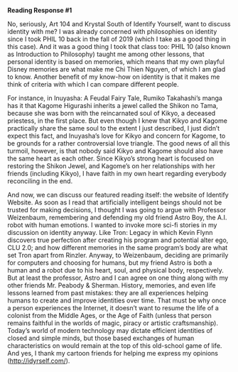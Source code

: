 **Reading Response #1**

No, seriously, Art 104 and Krystal South of Identify Yourself, want to discuss identity with me? I was already concerned with philosophies 
on identity since I took PHIL 10 back in the fall of 2019 (which I take as a good thing in this case). And it was a good thing I took that 
class too: PHIL 10 (also known as Introduction to Philosophy) taught me among other lessons, that personal identity is based on memories, 
which means that my own playful Disney memories are what make me Chi Thien Nguyen, of which I am glad to know. Another benefit of my 
know-how on identity is that it makes me think of criteria with which I can compare different people. 

For instance, in Inuyasha: A Feudal Fairy Tale, Rumiko Takahashi’s manga has it that Kagome Higurashi inherits a jewel called the Shikon no 
Tama, because she was born with the reincarnated soul of Kikyo, a deceased priestess, in the first place. But even though I knew that Kikyo 
and Kagome practically share the same soul to the extent I just described, I just didn’t expect this fact, and Inuyasha’s love for Kikyo and
concern for Kagome, to be grounds for a rather controversial love triangle. The good news of all this turmoil, however, is that nobody said 
Kikyo and Kagome should also have the same heart as each other. Since Kikyo’s strong heart is focused on restoring the Shikon Jewel, and 
Kagome’s on her relationships with her friends (including Kikyo), I have faith in my own heart regarding everybody reconciling in the end. 

And now, we can discuss our featured reading itself: the website of Identify Website. As soon as I read that artificially intelligent 
beings should not be trusted for making decisions, I thought I was going to argue with Professor Weizenbaum, remembering and defending my 
old friend Astro Boy, the A.I. robot with human emotions. I wanted to invoke more sci-fi stories in my discussion on identity anyway. Like 
Tron: Legacy in which Kevin Flynn discovers true perfection after creating his program and potential alter ego, CLU 2.0; and how different 
memories in the same program’s body are what set Tron apart from Rinzler. Anyway, to Weizenbaum, deciding are primarily for computers and 
choosing for humans, but my friend Astro is both a human and a robot due to his heart, soul, and physical body, respectively. But at least 
the professor, Astro and I can agree on one thing along with my other friends Mr. Peabody & Sherman. History, memories, and even life 
lessons learned from past mistakes: they are all experiences helping humans to create and improve identities over time. That must be why 
once a person experiences the Internet, it doesn’t want to resume the life of a colonist from the Middle Ages, or the Age of Faith (unless 
that person remains faithful in the worlds of magic, piracy or artistic craftsmanship). Today’s world of modern technology may dictate 
efficient identities of closed and simple minds, but those based exchanges of human characteristics on would remain at the top of this 
old-school game of life. And yes, I thank my cartoon friends for helping me express my opinions (http://idyrself.com/).
